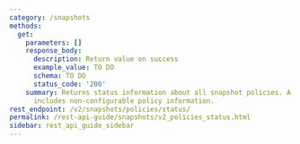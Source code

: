```yaml
---
category: /snapshots
methods:
  get:
    parameters: []
    response_body:
      description: Return value on success
      example_value: TO DO
      schema: TO DO
      status_code: '200'
    summary: Returns status information about all snapshot policies. A policy status
      includes non-configurable policy information.
rest_endpoint: /v2/snapshots/policies/status/
permalink: /rest-api-guide/snapshots/v2_policies_status.html
sidebar: rest_api_guide_sidebar
---
```

